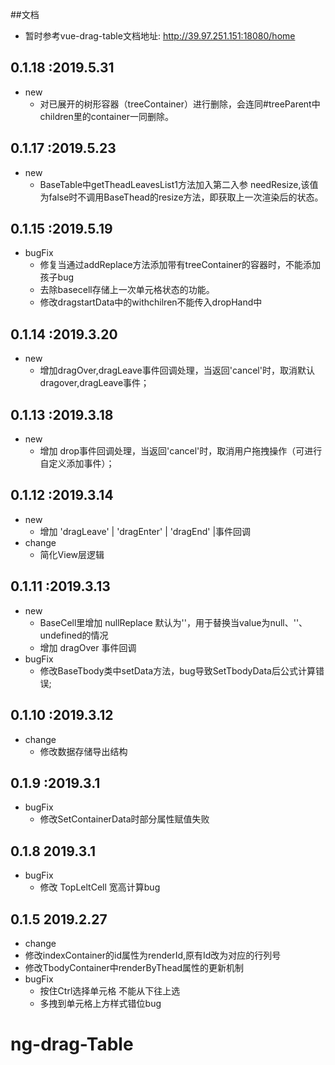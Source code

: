 ##文档  
- 暂时参考vue-drag-table文档地址: http://39.97.251.151:18080/home

##  0.1.18 :2019.5.31
- new
  - 对已展开的树形容器（treeContainer）进行删除，会连同#treeParent中children里的container一同删除。
  
##  0.1.17 :2019.5.23
- new
  - BaseTable中getTheadLeavesList1方法加入第二入参 needResize,该值为false时不调用BaseThead的resize方法，即获取上一次渲染后的状态。
  
##  0.1.15 :2019.5.19
- bugFix
  - 修复当通过addReplace方法添加带有treeContainer的容器时，不能添加孩子bug
  - 去除basecell存储上一次单元格状态的功能。
  - 修改dragstartData中的withchilren不能传入dropHand中
##  0.1.14 :2019.3.20
- new
  - 增加dragOver,dragLeave事件回调处理，当返回'cancel'时，取消默认dragover,dragLeave事件；

##  0.1.13 :2019.3.18
- new
  - 增加 drop事件回调处理，当返回'cancel'时，取消用户拖拽操作（可进行自定义添加事件）；


##  0.1.12 :2019.3.14
- new
  - 增加 'dragLeave' | 'dragEnter' | 'dragEnd' |事件回调
- change
  - 简化View层逻辑
  
##  0.1.11 :2019.3.13
- new
  - BaseCell里增加 nullReplace 默认为''，用于替换当value为null、''、undefined的情况
  - 增加 dragOver 事件回调
- bugFix
  - 修改BaseTbody类中setData方法，bug导致SetTbodyData后公式计算错误;

##  0.1.10 :2019.3.12
- change
  - 修改数据存储导出结构

##  0.1.9 :2019.3.1
- bugFix
  - 修改SetContainerData时部分属性赋值失败


## 0.1.8 2019.3.1
- bugFix
  - 修改 TopLeltCell 宽高计算bug

## 0.1.5 2019.2.27
  - change
  - 修改indexContainer的id属性为renderId,原有Id改为对应的行列号
  - 修改TbodyContainer中renderByThead属性的更新机制
- bugFix
  - 按住Ctrl选择单元格 不能从下往上选
  - 多拽到单元格上方样式错位bug
# ng-drag-Table
